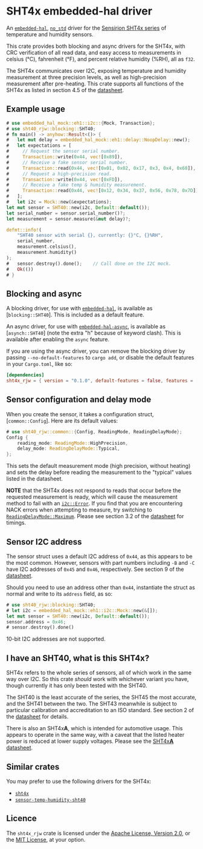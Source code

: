 # SHT4x embedded-hal driver

An [`embedded-hal`], [`no_std`] driver for the [Sensirion SHT4x series][sht4x]
of temperature and humidity sensors.

This crate provides both blocking and async drivers for the SHT4x, with CRC
verification of all read data, and easy access to measurements in celsius (°C),
fahrenheit (°F), and percent relative humidity (%RH), all as `f32`.

The SHT4x communicates over I2C, exposing temperature and humidity measurement
at three precision levels, as well as high-precision measurement after
pre-heating. This crate supports all functions of the SHT4x as listed in
section 4.5 of the [datasheet].

## Example usage

```rust
# use embedded_hal_mock::eh1::i2c::{Mock, Transaction};
# use sht40_rjw::blocking::SHT40;
# fn main() -> anyhow::Result<()> {
#   let mut delay = embedded_hal_mock::eh1::delay::NoopDelay::new();
#   let expectations = [
#     // Request the sensor serial number.
#     Transaction::write(0x44, vec![0x89]),
#     // Receive a fake sensor serial number.
#     Transaction::read(0x44, vec![0x01, 0x02, 0x17, 0x3, 0x4, 0x68]),
#     // Request a high-precision read.
#     Transaction::write(0x44, vec![0xFD]),
#     // Receive a fake temp & humidity measurement.
#     Transaction::read(0x44, vec![0x12, 0x34, 0x37, 0x56, 0x78, 0x7D])
#   ];
#   let i2c = Mock::new(&expectations);
let mut sensor = SHT40::new(i2c, Default::default());
let serial_number = sensor.serial_number()?;
let measurement = sensor.measure(&mut delay)?;

defmt::info!(
    "SHT40 sensor with serial {}, currently: {}°C, {}%RH",
    serial_number,
    measurement.celsius(),
    measurement.humidity()
);
#   sensor.destroy().done();    // Call done on the I2C mock.
#   Ok(())
# }
```

## Blocking and async

A blocking driver, for use with [`embedded-hal`], is available as
[`blocking::SHT40`]. This is included as a default feature.

An async driver, for use with [`embedded-hal-async`], is available as
[`asynch::SHT40`] (note the extra "h" because of keyword clash). This
is available after enabling the `async` feature.

If you are using the async driver, you can remove the blocking driver by
passing `--no-default-features` to `cargo add`, or disable the default features
in your `Cargo.toml`, like so:

```toml
[dependencies]
sht4x_rjw = { version = "0.1.0", default-features = false, features = ["async"] }
```

## Sensor configuration and delay mode

When you create the sensor, it takes a configuration struct, [`common::Config`].
Here are its default values:

```rust
# use sht40_rjw::common::{Config, ReadingMode, ReadingDelayMode};
Config {
    reading_mode: ReadingMode::HighPrecision,
    delay_mode: ReadingDelayMode::Typical,
};
```

This sets the default measurement mode (high precision, without heating)
and sets the delay before reading the measurement to the "typical" values
listed in the datasheet.

**NOTE** that the SHT4x does not respond to reads that occur before the
requested measurement is ready, which will cause the measurement method to
fail with an [`i2c::Error`]. If you find that you are encountering NACK errors
when attempting to measure, try switching to [`ReadingDelayMode::Maximum`].
Please see section 3.2 of the [datasheet] for timings.

## Sensor I2C address

The sensor struct uses a default I2C address of `0x44`, as this appears to be
the most common. However, sensors with part numbers including `-B` and `-C`
have I2C addresses of `0x45` and `0x46`, respectively. See section 9 of the
[datasheet].

Should you need to use an address other than `0x44`, instantiate the struct
as normal and write to its `address` field, as so:

```rust
# use sht40_rjw::blocking::SHT40;
# let i2c = embedded_hal_mock::eh1::i2c::Mock::new(&[]);
let mut sensor = SHT40::new(i2c, Default::default());
sensor.address = 0x46;
# sensor.destroy().done()
```

10-bit I2C addresses are not supported.

## I have an SHT40, what is this SHT4x?

SHT4x refers to the whole series of sensors, all of which work in the same
way over I2C. So this crate _should_ work with whichever variant you have,
though currently it has only been tested with the SHT40.

The SHT40 is the least accurate of the series, the SHT45 the most accurate, and
the SHT41 between the two. The SHT43 meanwhile is subject to particular
calibration and accreditation to an ISO standard. See section 2 of the
[datasheet] for details.

There is also an SHT4x**A**, which is intended for automotive usage. This
appears to operate in the same way, with a caveat that the listed heater power
is reduced at lower supply voltages. Please see the [SHT4x**A**
datasheet][sht4xa].

## Similar crates

You may prefer to use the following drivers for the SHT4x:

- [`sht4x`](https://github.com/sirhcel/sht4x)
- [`sensor-temp-humidity-sht40`](https://github.com/lc525/sensor-temp-humidity-sht40-rs)

## Licence

The `sht4x_rjw` crate is licensed under the [Apache License, Version 2.0], or
the [MIT License], at your option.

[`embedded-hal`]: https://docs.rs/embedded-hal/latest/embedded_hal/
[`no_std`]: https://doc.rust-lang.org/reference/names/preludes.html#the-no_std-attribute
[sht4x]: https://developer.sensirion.com/product-support/sht4x-humidity-and-temperature-sensor
[datasheet]: https://sensirion.com/media/documents/33FD6951/67EB9032/HT_DS_Datasheet_SHT4x_5.pdf
[sht4xa]: https://sensirion.com/media/documents/C43ACD8C/67BD838A/HT_DS_Datasheet_SHT4xA_3.pdf
[`embedded-hal-async`]: https://docs.rs/embedded-hal-async/latest/embedded_hal_async/
[`i2c::Error`]: embedded_hal::i2c::Error
[`ReadingDelayMode::Maximum`]: crate::common::ReadingDelayMode::Maximum
[Apache License, Version 2.0]: https://opensource.org/license/apache-2-0
[MIT License]: https://opensource.org/license/mit
